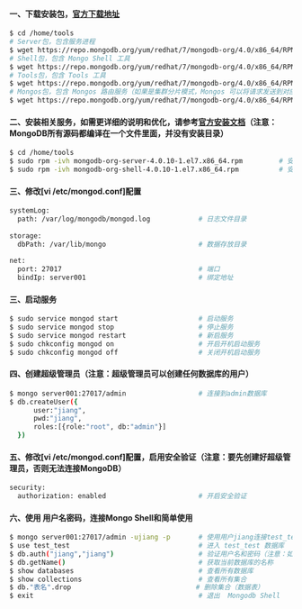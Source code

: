#### 一、下载安装包，[官方下载地址](https://www.mongodb.com/download-center/community?jmp=docs)
```bash
$ cd /home/tools
# Server包，包含服务进程
$ wget https://repo.mongodb.org/yum/redhat/7/mongodb-org/4.0/x86_64/RPMS/mongodb-org-server-4.0.10-1.el7.x86_64.rpm
# Shell包，包含 Mongo Shell 工具
$ wget https://repo.mongodb.org/yum/redhat/7/mongodb-org/4.0/x86_64/RPMS/mongodb-org-shell-4.0.10-1.el7.x86_64.rpm
# Tools包，包含 Tools 工具
$ wget https://repo.mongodb.org/yum/redhat/7/mongodb-org/4.0/x86_64/RPMS/mongodb-org-tools-4.0.10-1.el7.x86_64.rpm
# Mongos包，包含 Mongos 路由服务（如果是集群分片模式，Mongos 可以将请求发送到对应的切片上）
$ wget https://repo.mongodb.org/yum/redhat/7/mongodb-org/4.0/x86_64/RPMS/mongodb-org-mongos-4.0.10-1.el7.x86_64.rpm
```

#### 二、安装相关服务，如需更详细的说明和优化，请参考[官方安装文档](https://docs.mongodb.com/manual/tutorial/install-mongodb-on-red-hat)（注意：MongoDB所有源码都编译在一个文件里面，并没有安装目录）
```bash
$ cd /home/tools
$ sudo rpm -ivh mongodb-org-server-4.0.10-1.el7.x86_64.rpm         # 安装  MongoDB 服务进程
$ sudo rpm -ivh mongodb-org-shell-4.0.10-1.el7.x86_64.rpm          # 安装  Mongo Shell 工具（注意：如果不用可以不安装）
```


#### 三、修改[vi /etc/mongod.conf]配置
```bash
systemLog:
  path: /var/log/mongodb/mongod.log            # 日志文件目录
  
storage:
  dbPath: /var/lib/mongo                       # 数据存放目录
  
net:
  port: 27017                                  # 端口
  bindIp: server001                            # 绑定地址
```

#### 三、启动服务
```bash
$ sudo service mongod start                    # 启动服务
$ sudo service mongod stop                     # 停止服务
$ sudo service mongod restart                  # 新启服务
$ sudo chkconfig mongod on                     # 开启开机启动服务
$ sudo chkconfig mongod off                    # 关闭开机启动服务
```

#### 四、创建超级管理员（注意：超级管理员可以创建任何数据库的用户）
```bash
$ mongo server001:27017/admin                  # 连接到admin数据库
$ db.createUser({
      user:"jiang",
      pwd:"jiang",
      roles:[{role:"root", db:"admin"}]
  })
```

#### 五、修改[vi /etc/mongod.conf]配置，启用安全验证（注意：要先创建好超级管理员，否则无法连接MongoDB）
```bash
security:
  authorization: enabled                       # 开启安全验证 
```

#### 六、使用 用户名密码，连接Mongo Shell和简单使用
```bash
$ mongo server001:27017/admin -ujiang -p       # 使用用户jiang连接test_test数据库（-p是连接后输入密码）
$ use test_test                                # 进入 test_test 数据库
$ db.auth("jiang","jiang")                     # 验证用户名和密码（注意：如果是以用户名密码连接的是不需要这一步的）
$ db.getName()                                 # 获取当前数据库的名称
$ show databases                               # 查看所有数据库
$ show collections                             # 查看所有集合
$ db."表名".drop                               # 删除集合（数据表）
$ exit                                         # 退出  Mongodb Shell
```


